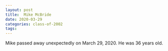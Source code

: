 ```yaml
---
layout: post
title:  Mike McBride
date: 2020-03-29
categories: class-of-2002
tags: 
---
```

Mike passed away unexpectedly on March 29, 2020. He was 36 years old.

